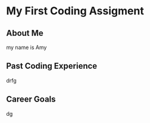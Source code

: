 # My First Coding Assigment
## About Me
my name is Amy
## Past Coding Experience
drfg
## Career Goals  
dg